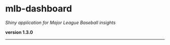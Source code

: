 # mlb-dashboard

*Shiny application for Major League Baseball insights*

**version 1.3.0**

----------
